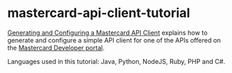 # mastercard-api-client-tutorial

[Generating and Configuring a Mastercard API Client](https://developer.mastercard.com/platform/documentation/security-and-authentication/generating-and-configuring-a-mastercard-api-client/) explains how to generate and configure a simple API client for one of the APIs offered on the [Mastercard Developer portal](https://developer.mastercard.com/apis). 

Languages used in this tutorial: Java, Python, NodeJS, Ruby, PHP and C#.
